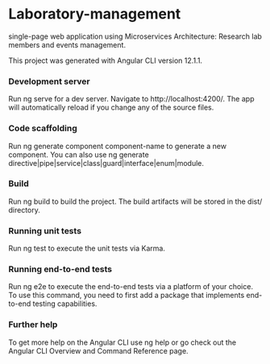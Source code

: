 # Laboratory-management
single-page web application using Microservices Architecture: Research lab members and events management.

This project was generated with Angular CLI version 12.1.1.

### Development server
Run ng serve for a dev server. Navigate to http://localhost:4200/. The app will automatically reload if you change any of the source files.

### Code scaffolding
Run ng generate component component-name to generate a new component. You can also use ng generate directive|pipe|service|class|guard|interface|enum|module.

### Build
Run ng build to build the project. The build artifacts will be stored in the dist/ directory.

### Running unit tests
Run ng test to execute the unit tests via Karma.

### Running end-to-end tests
Run ng e2e to execute the end-to-end tests via a platform of your choice. To use this command, you need to first add a package that implements end-to-end testing capabilities.

### Further help
To get more help on the Angular CLI use ng help or go check out the Angular CLI Overview and Command Reference page.
